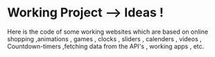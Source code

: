 # Working Project --> Ideas !

Here is the code of some working websites  which are based on  online shopping ,animations , games ,  clocks , sliders  , calenders , videos , Countdown-timers ,fetching data from the API's ,  working apps , etc.
